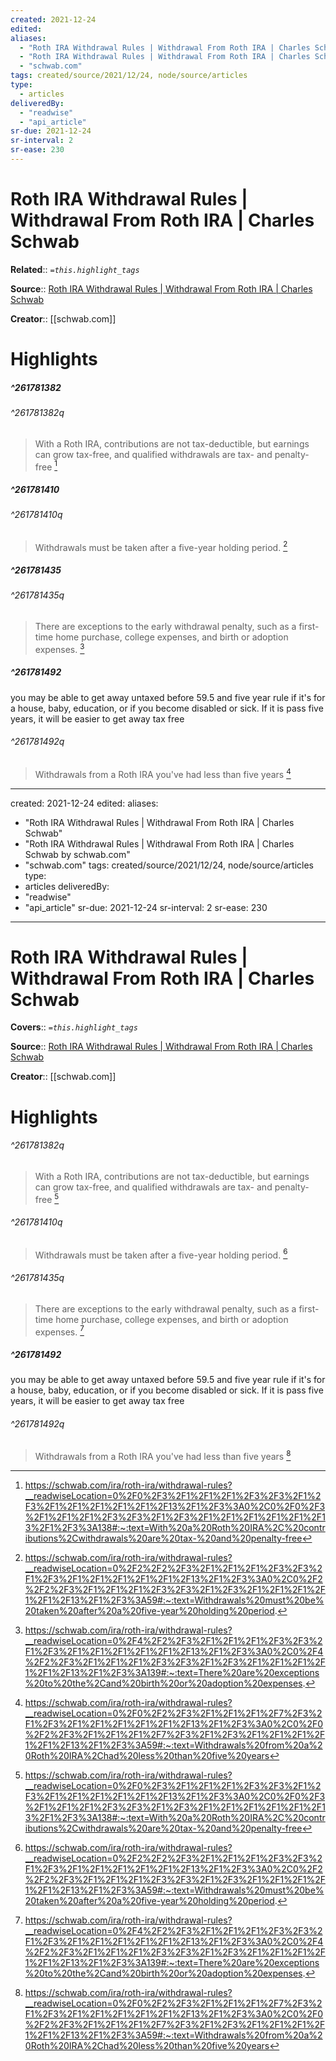 ```yaml
---
created: 2021-12-24
edited:
aliases:
  - "Roth IRA Withdrawal Rules | Withdrawal From Roth IRA | Charles Schwab"
  - "Roth IRA Withdrawal Rules | Withdrawal From Roth IRA | Charles Schwab by schwab.com"
  - "schwab.com"
tags: created/source/2021/12/24, node/source/articles
type: 
  - articles
deliveredBy: 
  - "readwise"
  - "api_article"
sr-due: 2021-12-24
sr-interval: 2
sr-ease: 230
---
```

# Roth IRA Withdrawal Rules | Withdrawal From Roth IRA | Charles Schwab

**Related**:: 
*`=this.highlight_tags`*

**Source**:: [Roth IRA Withdrawal Rules | Withdrawal From Roth IRA | Charles Schwab](https://schwab.com/ira/roth-ira/withdrawal-rules)

**Creator**:: [[schwab.com]]

# Highlights
##### ^261781382

  


###### ^261781382q

> With a Roth IRA, contributions are not tax-deductible, but earnings can grow tax-free, and qualified withdrawals are tax- and penalty-free 
  [^261781382]

[^261781382]: https://schwab.com/ira/roth-ira/withdrawal-rules?__readwiseLocation=0%2F0%2F3%2F1%2F1%2F1%2F3%2F3%2F1%2F3%2F1%2F1%2F1%2F1%2F1%2F13%2F1%2F3%3A0%2C0%2F0%2F3%2F1%2F1%2F1%2F3%2F3%2F1%2F3%2F1%2F1%2F1%2F1%2F1%2F13%2F1%2F3%3A138#:~:text=With%20a%20Roth%20IRA%2C%20contributions%2Cwithdrawals%20are%20tax-%20and%20penalty-free

##### ^261781410

  


###### ^261781410q

> Withdrawals must be taken after a five-year holding period. 
  [^261781410]

[^261781410]: https://schwab.com/ira/roth-ira/withdrawal-rules?__readwiseLocation=0%2F2%2F2%2F3%2F1%2F1%2F1%2F3%2F3%2F1%2F3%2F1%2F1%2F1%2F1%2F1%2F13%2F1%2F3%3A0%2C0%2F2%2F2%2F3%2F1%2F1%2F1%2F3%2F3%2F1%2F3%2F1%2F1%2F1%2F1%2F1%2F13%2F1%2F3%3A59#:~:text=Withdrawals%20must%20be%20taken%20after%20a%20five-year%20holding%20period.

##### ^261781435

  


###### ^261781435q

> There are exceptions to the early withdrawal penalty, such as a first-time home purchase, college expenses, and birth or adoption expenses. 
  [^261781435]

[^261781435]: https://schwab.com/ira/roth-ira/withdrawal-rules?__readwiseLocation=0%2F4%2F2%2F3%2F1%2F1%2F1%2F3%2F3%2F1%2F3%2F1%2F1%2F1%2F1%2F1%2F13%2F1%2F3%3A0%2C0%2F4%2F2%2F3%2F1%2F1%2F1%2F3%2F3%2F1%2F3%2F1%2F1%2F1%2F1%2F1%2F13%2F1%2F3%3A139#:~:text=There%20are%20exceptions%20to%20the%2Cand%20birth%20or%20adoption%20expenses.

##### ^261781492

you may be able to get away untaxed before 59.5 and five year rule if it's for a house, baby, education, or if you become disabled or sick. If it is pass five years, it will be easier to get away tax free  


###### ^261781492q

> Withdrawals from a Roth IRA you've had less than five years 
  [^261781492]

[^261781492]: https://schwab.com/ira/roth-ira/withdrawal-rules?__readwiseLocation=0%2F0%2F2%2F3%2F1%2F1%2F1%2F7%2F3%2F1%2F3%2F1%2F1%2F1%2F1%2F1%2F13%2F1%2F3%3A0%2C0%2F0%2F2%2F3%2F1%2F1%2F1%2F7%2F3%2F1%2F3%2F1%2F1%2F1%2F1%2F1%2F13%2F1%2F3%3A59#:~:text=Withdrawals%20from%20a%20Roth%20IRA%2Chad%20less%20than%20five%20years

---
created: 2021-12-24
edited:
aliases:
  - "Roth IRA Withdrawal Rules | Withdrawal From Roth IRA | Charles Schwab"
  - "Roth IRA Withdrawal Rules | Withdrawal From Roth IRA | Charles Schwab by schwab.com"
  - "schwab.com"
tags: created/source/2021/12/24, node/source/articles
type: 
  - articles
deliveredBy: 
  - "readwise"
  - "api_article"
sr-due: 2021-12-24
sr-interval: 2
sr-ease: 230
---
# Roth IRA Withdrawal Rules | Withdrawal From Roth IRA | Charles Schwab

**Covers**:: 
*`=this.highlight_tags`*

**Source**:: [Roth IRA Withdrawal Rules | Withdrawal From Roth IRA | Charles Schwab](https://schwab.com/ira/roth-ira/withdrawal-rules)

**Creator**:: [[schwab.com]]

# Highlights



###### ^261781382q

> With a Roth IRA, contributions are not tax-deductible, but earnings can grow tax-free, and qualified withdrawals are tax- and penalty-free 
  [^261781382]

[^261781382]: https://schwab.com/ira/roth-ira/withdrawal-rules?__readwiseLocation=0%2F0%2F3%2F1%2F1%2F1%2F3%2F3%2F1%2F3%2F1%2F1%2F1%2F1%2F1%2F13%2F1%2F3%3A0%2C0%2F0%2F3%2F1%2F1%2F1%2F3%2F3%2F1%2F3%2F1%2F1%2F1%2F1%2F1%2F13%2F1%2F3%3A138#:~:text=With%20a%20Roth%20IRA%2C%20contributions%2Cwithdrawals%20are%20tax-%20and%20penalty-free




###### ^261781410q

> Withdrawals must be taken after a five-year holding period. 
  [^261781410]

[^261781410]: https://schwab.com/ira/roth-ira/withdrawal-rules?__readwiseLocation=0%2F2%2F2%2F3%2F1%2F1%2F1%2F3%2F3%2F1%2F3%2F1%2F1%2F1%2F1%2F1%2F13%2F1%2F3%3A0%2C0%2F2%2F2%2F3%2F1%2F1%2F1%2F3%2F3%2F1%2F3%2F1%2F1%2F1%2F1%2F1%2F13%2F1%2F3%3A59#:~:text=Withdrawals%20must%20be%20taken%20after%20a%20five-year%20holding%20period.




###### ^261781435q

> There are exceptions to the early withdrawal penalty, such as a first-time home purchase, college expenses, and birth or adoption expenses. 
  [^261781435]

[^261781435]: https://schwab.com/ira/roth-ira/withdrawal-rules?__readwiseLocation=0%2F4%2F2%2F3%2F1%2F1%2F1%2F3%2F3%2F1%2F3%2F1%2F1%2F1%2F1%2F1%2F13%2F1%2F3%3A0%2C0%2F4%2F2%2F3%2F1%2F1%2F1%2F3%2F3%2F1%2F3%2F1%2F1%2F1%2F1%2F1%2F13%2F1%2F3%3A139#:~:text=There%20are%20exceptions%20to%20the%2Cand%20birth%20or%20adoption%20expenses.

##### ^261781492

you may be able to get away untaxed before 59.5 and five year rule if it's for a house, baby, education, or if you become disabled or sick. If it is pass five years, it will be easier to get away tax free  


###### ^261781492q

> Withdrawals from a Roth IRA you've had less than five years 
  [^261781492]

[^261781492]: https://schwab.com/ira/roth-ira/withdrawal-rules?__readwiseLocation=0%2F0%2F2%2F3%2F1%2F1%2F1%2F7%2F3%2F1%2F3%2F1%2F1%2F1%2F1%2F1%2F13%2F1%2F3%3A0%2C0%2F0%2F2%2F3%2F1%2F1%2F1%2F7%2F3%2F1%2F3%2F1%2F1%2F1%2F1%2F1%2F13%2F1%2F3%3A59#:~:text=Withdrawals%20from%20a%20Roth%20IRA%2Chad%20less%20than%20five%20years


